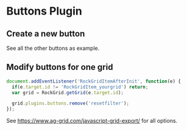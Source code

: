 # Buttons Plugin

## Create a new button

See all the other buttons as example.

## Modify buttons for one grid

```js
document.addEventListener('RockGridItemAfterInit', function(e) {
  if(e.target.id != 'RockGridItem_yourgrid') return;
  var grid = RockGrid.getGrid(e.target.id);

  grid.plugins.buttons.remove('resetfilter');
});

```

See https://www.ag-grid.com/javascript-grid-export/ for all options.